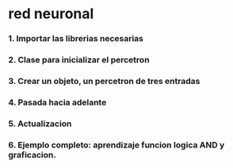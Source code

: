 # red neuronal

### 1. Importar las librerias necesarias
### 2. Clase para inicializar el percetron
### 3. Crear un objeto, un percetron de tres entradas
### 4. Pasada hacia adelante
### 5. Actualizacion
### 6. Ejemplo completo: aprendizaje funcion logica AND y graficacion.